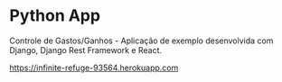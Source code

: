 # Python App
Controle de Gastos/Ganhos - Aplicação de exemplo desenvolvida com Django, Django Rest Framework e React.

https://infinite-refuge-93564.herokuapp.com

